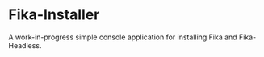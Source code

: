 # Fika-Installer

A work-in-progress simple console application for installing Fika and Fika-Headless.
